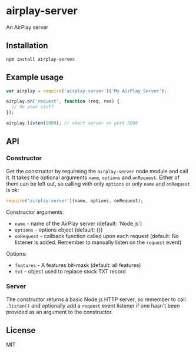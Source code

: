 # airplay-server

An AirPlay server

## Installation

```
npm install airplay-server
```

## Example usage

```javascript
var airplay = require('airplay-server')('My AirPlay Server');

airplay.on('request', function (req, res) {
  // do your stuff
});

airplay.listen(5000); // start server on port 5000
```

## API

### Constructor

Get the constructor by requireing the `airplay-server` node module and
call it. It takes the optional arguments `name`, `options` and
`onRequest`. Either of them can be left out, so calling with only
`options` or only `name` and `onRequest` is ok:

```javascript
require('airplay-server')(name, options, onRequest);
```

Constructor arguments:

- `name` - name of the AirPlay server (default: 'Node.js')
- `options` - options object (default: {})
- `onRequest` - callback function called upon each request (default: No listener is added. Remember to manually listen on the `request` event)

Options:

- `features` - A features bit-mask (default: all features)
- `txt` - object used to replace stock TXT record

### Server

The constructor returns a basic Node.js HTTP server, so remember to call
`.listen()` and optionally add a `request` event listener if one hasn't
been provided as an argument to the constructor.

## License

MIT
